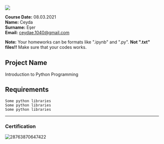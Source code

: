 # 
![](img/newlogo.png)

**Course Date:** 08.03.2021  
**Name:** Ceyda  
**Surname:** Eşer  
**Email:** ceydae.1040@gmail.com

**Note:** Your homeworks can be formats like ".ipynb" and ".py". **Not ".txt" files!!** Make sure that your codes works.  

## Project Name
Introduction to Python Programming

## Requirements
```
Some python libraries
Some python libraries
Some python libraries
```
---

### Certification
![28763870647422](https://user-images.githubusercontent.com/76183510/117899554-0a427000-b2d0-11eb-8608-b3aa1d137457.png)


